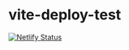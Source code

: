 # vite-deploy-test

[![Netlify Status](https://api.netlify.com/api/v1/badges/540ed018-a521-4ce8-845d-6e84cd216ac9/deploy-status)](https://app.netlify.com/sites/unrivaled-kulfi-286e4e/deploys)
